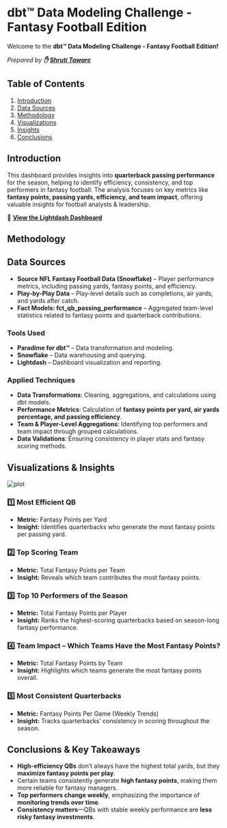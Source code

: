 # dbt™ Data Modeling Challenge - Fantasy Football Edition

Welcome to the **dbt™ Data Modeling Challenge - Fantasy Football Edition!**

*Prepared by **✋ [Shruti Taware](https://www.linkedin.com/in/shrutitaware/)***

## Table of Contents
1. [Introduction](#introduction)
2. [Data Sources](#data-sources)
3. [Methodology](#methodology)
4. [Visualizations](#visualizations)
5. [Insights](#insights)
6. [Conclusions](#conclusions)

## Introduction
This dashboard provides insights into **quarterback passing performance** for the season, helping to identify efficiency, consistency, and top performers in fantasy football. The analysis focuses on key metrics like **fantasy points, passing yards, efficiency, and team impact**, offering valuable insights for football analysts & leadership. 

🔗 **[View the Lightdash Dashboard](https://app.lightdash.cloud/projects/00e3115e-4dd6-42a8-acea-cce8593196c8/dashboards/d0acaa60-e0e5-493c-807a-19dfed8f96cd/view)**

## **Methodology**  

## **Data Sources**  
- **Source NFL Fantasy Football Data (Snowflake)** – Player performance metrics, including passing yards, fantasy points, and efficiency.  
- **Play-by-Play Data** – Play-level details such as completions, air yards, and yards after catch.  
- **Fact Models: fct_qb_passing_performance** – Aggregated team-level statistics related to fantasy points and quarterback contributions.  

### **Tools Used**  
- **Paradime for dbt™** – Data transformation and modeling.  
- **Snowflake** – Data warehousing and querying.  
- **Lightdash** – Dashboard visualization and reporting.  

### **Applied Techniques**  
- **Data Transformations**: Cleaning, aggregations, and calculations using dbt models.  
- **Performance Metrics**: Calculation of **fantasy points per yard, air yards percentage, and passing efficiency**.  
- **Team & Player-Level Aggregations**: Identifying top performers and team impact through grouped calculations.  
- **Data Validations**: Ensuring consistency in player stats and fantasy scoring methods.  

## Visualizations & Insights

![plot](https://github.com/paradime-io/nfl_data_modeling_challenge/blob/shruti-taware/images/QB-Dashboard.png)

### **1️⃣ Most Efficient QB**  
- **Metric:** Fantasy Points per Yard  
- **Insight:** Identifies quarterbacks who generate the most fantasy points per passing yard.  

### **2️⃣ Top Scoring Team**  
- **Metric:** Total Fantasy Points per Team  
- **Insight:** Reveals which team contributes the most fantasy points.  

### **3️⃣ Top 10 Performers of the Season**  
- **Metric:** Total Fantasy Points per Player  
- **Insight:** Ranks the highest-scoring quarterbacks based on season-long fantasy performance.   

### **4️⃣ Team Impact – Which Teams Have the Most Fantasy Points?**  
- **Metric:** Total Fantasy Points by Team  
- **Insight:** Highlights which teams generate the most fantasy points overall.  

### **5️⃣ Most Consistent Quarterbacks**  
- **Metric:** Fantasy Points Per Game (Weekly Trends)  
- **Insight:** Tracks quarterbacks’ consistency in scoring throughout the season.  

## Conclusions & Key Takeaways
- **High-efficiency QBs** don’t always have the highest total yards, but they **maximize fantasy points per play**.  
- Certain teams consistently generate **high fantasy points**, making them more reliable for fantasy managers.  
- **Top performers change weekly**, emphasizing the importance of **monitoring trends over time**.  
- **Consistency matters**—QBs with stable weekly performance are **less risky fantasy investments**.  
